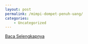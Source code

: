```yaml
---
layout: post
permalink: /mimpi-dompet-penuh-uang/
categories:
    - Uncategorized
---
```


[Baca Selengkapnya](/08)